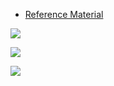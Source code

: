 * [Reference Material](https://code.visualstudio.com/learn/collaboration/live-share)

![](https://www.youtube.com/watch?v=3wmqu4LzuoU)

![](https://www.youtube.com/watch?v=Hgucu1ch3mo)

![](https://www.youtube.com/watch?v=nmTMz8IXHbA&t=6s)

